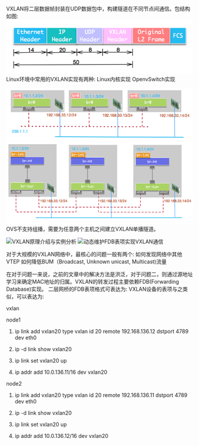 VXLAN将二层数据帧封装在UDP数据包中，构建隧道在不同节点间通信。包结构如图:
![vxlan协议](./vxlan.png)
Linux环境中常用的VXLAN实现有两种:
    Linux内核实现
    OpenvSwitch实现

![linux内核](./vxlan_linux.png)
![OpenvSwitch](./vxlan_ovs.png)
    OVS不支持组播，需要为任意两个主机之间建立VXLAN单播隧道。

![ VXLAN原理介绍与实例分析 ](http://just4coding.com/2017/05/21/vxlan/)
![ 动态维护FDB表项实现VXLAN通信 ](http://just4coding.com/2020/04/20/vxlan-fdb/)

对于大规模的VXLAN网络中，最核心的问题一般有两个:
    如何发现网络中其他VTEP
    如何降低BUM（Broadcast, Unknown unicast, Multicast)流量

在对于问题一来说，之前的文章中的解决方法是洪泛，对于问题二，则通过源地址学习来确定MAC地址的归属。VXLAN的转发过程主要依赖FDB(Forwarding Database)实现。
二层网桥的FDB表项格式可表达为:
    <MAC> <VLAN> <DEV PORT>
VXLAN设备的表项与之类似，可以表达为:
    <MAC> <VNI> <REMOTE IP>

vxlan

node1

1. ip link add vxlan20 type vxlan id 20 remote 192.168.136.12 dstport 4789 dev eth0

2. ip -d link show vxlan20

3. ip link set vxlan20 up

4. ip addr add 10.0.136.11/16 dev vxlan20

node2

1. ip link add vxlan20 type vxlan id 20 remote 192.168.136.11 dstport 4789 dev eth0

2. ip -d link show vxlan20

3. ip link set vxlan20 up

4. ip addr add 10.0.136.12/16 dev vxlan20
